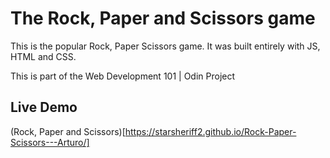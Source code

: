 # The Rock, Paper and Scissors game

This is the popular Rock, Paper Scissors game. It was built entirely with JS, HTML and CSS.

This is part of the Web Development 101 | Odin Project

## Live Demo

(Rock, Paper and Scissors)[https://starsheriff2.github.io/Rock-Paper-Scissors---Arturo/]

